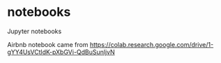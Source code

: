 # notebooks
Jupyter notebooks

Airbnb notebook came from <https://colab.research.google.com/drive/1-gYY4UsVCtldK-pXbGVi-QdBuSunljvN>
